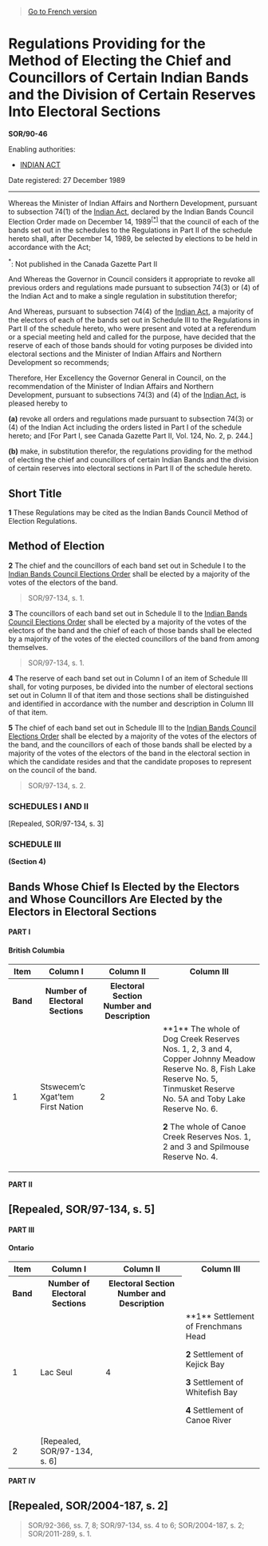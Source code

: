 > [Go to French version](/fr/Règlements/Décrets,%20ordonnances%20et%20règlements%20statutaires/90/46.md)

# Regulations Providing for the Method of Electing the Chief and Councillors of Certain Indian Bands and the Division of Certain Reserves Into Electoral Sections

**SOR/90-46**

Enabling authorities: 
- [INDIAN ACT](/en/Acts/Revised%20Statutes%20of%20Canada/I/I-5.md)

Date registered: 27 December 1989

----------

Whereas the Minister of Indian Affairs and Northern Development, pursuant to subsection 74(1) of the [Indian Act](/en/Acts/Revised%20Statutes%20of%20Canada/I/I-5.md), declared by the Indian Bands Council Election Order made on December 14, 1989<sup><a href='#Footnotea'>[*]</a></sup> that the council of each of the bands set out in the schedules to the Regulations in Part II of the schedule hereto shall, after December 14, 1989, be selected by elections to be held in accordance with the Act;

<a name='Footnotea'><sup>*</sup></a>: Not published in the Canada Gazette Part II<br />

And Whereas the Governor in Council considers it appropriate to revoke all previous orders and regulations made pursuant to subsection 74(3) or (4) of the Indian Act and to make a single regulation in substitution therefor;

And Whereas, pursuant to subsection 74(4) of the [Indian Act](/en/Acts/Revised%20Statutes%20of%20Canada/I/I-5.md), a majority of the electors of each of the bands set out in Schedule III to the Regulations in Part II of the schedule hereto, who were present and voted at a referendum or a special meeting held and called for the purpose, have decided that the reserve of each of those bands should for voting purposes be divided into electoral sections and the Minister of Indian Affairs and Northern Development so recommends;

Therefore, Her Excellency the Governor General in Council, on the recommendation of the Minister of Indian Affairs and Northern Development, pursuant to subsections 74(3) and (4) of the [Indian Act](/en/Acts/Revised%20Statutes%20of%20Canada/I/I-5.md), is pleased hereby to

**(a)** revoke all orders and regulations made pursuant to subsection 74(3) or (4) of the Indian Act including the orders listed in Part I of the schedule hereto; and [For Part I, see Canada Gazette Part II, Vol. 124, No. 2, p. 244.]



**(b)** make, in substitution therefor, the regulations providing for the method of electing the chief and councillors of certain Indian Bands and the division of certain reserves into electoral sections in Part II of the schedule hereto.






## Short Title


**1** These Regulations may be cited as the Indian Bands Council Method of Election Regulations.




## Method of Election


**2** The chief and the councillors of each band set out in Schedule I to the [Indian Bands Council Elections Order](/en/Regulations/Statutory%20Orders%20and%20Regulations/97/138.md) shall be elected by a majority of the votes of the electors of the band.
> SOR/97-134, s. 1.




**3** The councillors of each band set out in Schedule II to the [Indian Bands Council Elections Order](/en/Regulations/Statutory%20Orders%20and%20Regulations/97/138.md) shall be elected by a majority of the votes of the electors of the band and the chief of each of those bands shall be elected by a majority of the votes of the elected councillors of the band from among themselves.
> SOR/97-134, s. 1.




**4** The reserve of each band set out in Column I of an item of Schedule III shall, for voting purposes, be divided into the number of electoral sections set out in Column II of that item and those sections shall be distinguished and identified in accordance with the number and description in Column III of that item.



**5** The chief of each band set out in Schedule III to the [Indian Bands Council Elections Order](/en/Regulations/Statutory%20Orders%20and%20Regulations/97/138.md) shall be elected by a majority of the votes of the electors of the band, and the councillors of each of those bands shall be elected by a majority of the votes of the electors of the band in the electoral section in which the candidate resides and that the candidate proposes to represent on the council of the band.
> SOR/97-134, s. 2.





### **SCHEDULES I AND II** 
[Repealed, SOR/97-134, s. 3]




### **SCHEDULE III** 
**(Section 4)**
## Bands Whose Chief Is Elected by the Electors and Whose Councillors Are Elected by the Electors in Electoral Sections
#### PART I
<table>
<h4>British Columbia</h4>
<tr>
<th>Item</th>
<th>Column I</th>
<th>Column II</th>
<th>Column III</th>
</tr>
<tr>
<th>Band</th>
<th>Number of Electoral Sections</th>
<th>Electoral Section Number and Description</th>
</tr>
<tr>
<td>1</td>
<td>Stswecem’c Xgat’tem First Nation</td>
<td>2</td>
<td>**1** The whole of Dog Creek Reserves Nos. 1, 2, 3 and 4, Copper Johnny Meadow Reserve No. 8, Fish Lake Reserve No. 5, Tinmusket Reserve No. 5A and Toby Lake Reserve No. 6.

**2** The whole of Canoe Creek Reserves Nos. 1, 2 and 3 and Spilmouse Reserve No. 4.

</td>
</tr>
</table>


**PART II** 
## [Repealed, SOR/97-134, s. 5]

#### PART III
<table>
<h4>Ontario</h4>
<tr>
<th>Item</th>
<th>Column I</th>
<th>Column II</th>
<th>Column III</th>
</tr>
<tr>
<th>Band</th>
<th>Number of Electoral Sections</th>
<th>Electoral Section Number and Description</th>
</tr>
<tr>
<td>1</td>
<td>Lac Seul</td>
<td>4</td>
<td>**1** Settlement of Frenchmans Head

**2** Settlement of Kejick Bay

**3** Settlement of Whitefish Bay

**4** Settlement of Canoe River

</td>
</tr>
<tr>
<td>2</td>
<td>[Repealed, SOR/97-134, s. 6]</td>
</tr>
</table>


**PART IV** 
## [Repealed, SOR/2004-187, s. 2]

> SOR/92-366, ss. 7, 8; SOR/97-134, ss. 4 to 6; SOR/2004-187, s. 2; SOR/2011-289, s. 1.


